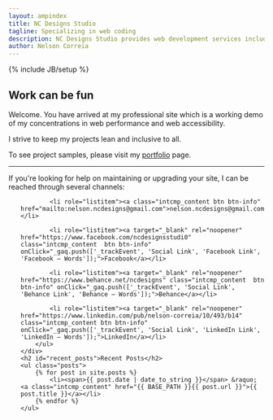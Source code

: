 ```yaml
---
layout: ampindex
title: NC Designs Studio
tagline: Specializing in web coding
description: NC Designs Studio provides web development services including web design, production, and maintenance.
author: Nelson Correia
---
```

{% include JB/setup %}
<section itemscope itemtype="http://schema.org/Organization" class="grid_homepage">
	<h2 id="special-header">Work can be fun
	</h2>
		<p itemprop="description">
			Welcome. You have arrived at my professional site which is a working demo of my concentrations in web performance and web accessibility.
		</p>
		<p itemprop="description">
			I strive to keep my projects lean and inclusive to all.
		</p>
		<p itemprop="description">
			To see project samples, please visit my <a class="intcmp_content btn btn-info" href="/portfolio.html" onClick="_gaq.push(['_trackEvent', 'Internal Link', 'Portfolio Link', 'Portfolio – Words']);">portfolio</a> page.
		</p>
		<hr>
		<p itemprop="specialty">
			If you&apos;re looking for help on maintaining or upgrading your site, I can be reached through several channels:
		</p>
	<div>
		<ul role="list" class="grid_contact-info">

			<li role="listitem"><a class="intcmp_content btn btn-info" href="mailto:nelson.ncdesigns@gmail.com">nelson.ncdesigns@gmail.com</a></li>

			<li role="listitem"><a target="_blank" rel="noopener" href="https://www.facebook.com/ncdesignsstudi0" class="intcmp_content  btn btn-info" onClick="_gaq.push(['_trackEvent', 'Social Link', 'Facebook Link', 'Facebook – Words']);">Facebook</a></li>

			<li role="listitem"><a target="_blank" rel="noopener" href="https://www.behance.net/ncdesigns" class="intcmp_content  btn btn-info" onClick="_gaq.push(['_trackEvent', 'Social Link', 'Behance Link', 'Behance – Words']);">Behance</a></li>

			<li role="listitem"><a target="_blank" rel="noopener" href="https://www.linkedin.com/pub/nelson-correia/10/493/b14" class="intcmp_content btn btn-info" onClick="_gaq.push(['_trackEvent', 'Social Link', 'LinkedIn Link', 'LinkedIn – Words']);">LinkedIn</a></li>
		</ul>
	</div>
	<h2 id="recent_posts">Recent Posts</h2>
	<ul class="posts">
		{% for post in site.posts %}
			<li><span>{{ post.date | date_to_string }}</span> &raquo; <a class="intcmp_content" href="{{ BASE_PATH }}{{ post.url }}">{{ post.title }}</a></li>
		{% endfor %}
	</ul>
</section>
<template id="shadowDOMTemplateTest">
<style>
div{
color:blue;
}
</style>
<div>
	<content></content>
</div>
</template>
<script>
    var shadow = document.querySelector('#special-header').attachShadow({mode: 'open'});
    var template = document.querySelector('#shadowDOMTemplateTest');
    var clone = document.importNode(template.content, true);
    shadow.appendChild(clone);
    document.querySelector('#special-header').textContent = 'Work can be fun.';
</script>